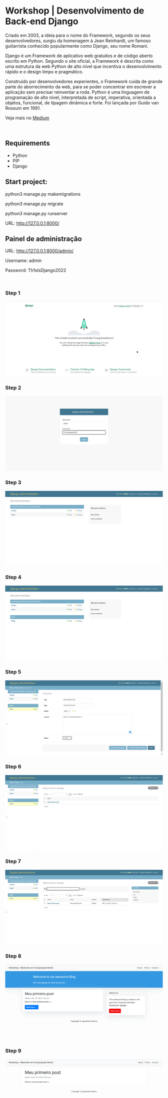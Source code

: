 # Workshop | Desenvolvimento de Back-end Django

Criado em 2003, a ideia para o nome do Framework, segundo os seus desenvolvedores, surgiu da homenagem à Jean Reinhardt, um famoso guitarrista conhecido popularmente como Django, seu nome Romani.

Django é um Framework de aplicativo web gratuitos e de código aberto escrito em Python. Segundo o site oficial, a Framework é descrita como uma estrutura da web Python de alto nível que incentiva o desenvolvimento rápido e o design limpo e pragmático.

Construído por desenvolvedores experientes, o Framework cuida de grande parte do aborrecimento da web, para se poder concentrar em escrever a aplicação sem precisar reinventar a roda.
Python é uma linguagem de programação de alto nível, interpretada de script, imperativa, orientada a objetos, funcional, de tipagem dinâmica e forte. Foi lançada por Guido van Rossum em 1991.

Veja mais no <a href="https://agostinhoramos.medium.com/workshop-desenvolvimento-de-back-end-django-parte-1-c42fddfa4054" >Medium</a>

<br/>

## Requirements
- Python
- PIP
- Django

## Start project:

python3 manage.py makemigrations

python3 manage.py migrate

python3 manage.py runserver

URL: http://127.0.0.1:8000/

## Painel de administração

URL: http://127.0.0.1:8000/admin/

Username: admin

Password: Th1sIsDjango2022

<br/>

### Step 1

![Alt text](https://github.com/agostinhoramos/django_blog/blob/master/screenshots/p1.png?raw=true "Steps")


### Step 2

![Alt text](https://github.com/agostinhoramos/django_blog/blob/master/screenshots/p2.png?raw=true "Steps")


### Step 3

![Alt text](https://github.com/agostinhoramos/django_blog/blob/master/screenshots/p3.png?raw=true "Steps")


### Step 4

![Alt text](https://github.com/agostinhoramos/django_blog/blob/master/screenshots/p4.png?raw=true "Steps")


### Step 5

![Alt text](https://github.com/agostinhoramos/django_blog/blob/master/screenshots/p5.png?raw=true "Steps")


### Step 6

![Alt text](https://github.com/agostinhoramos/django_blog/blob/master/screenshots/p6.png?raw=true "Steps")


### Step 7

![Alt text](https://github.com/agostinhoramos/django_blog/blob/master/screenshots/p7.png?raw=true "Steps")


### Step 8

![Alt text](https://github.com/agostinhoramos/django_blog/blob/master/screenshots/p8.png?raw=true "Steps")


### Step 9

![Alt text](https://github.com/agostinhoramos/django_blog/blob/master/screenshots/p9.png?raw=true "Steps")